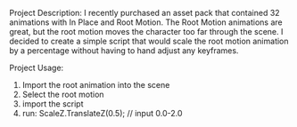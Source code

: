 Project Description:
  I recently purchased an asset pack that contained 32 animations with In Place and Root Motion.
  The Root Motion animations are great, but the root motion moves the character too far through the scene.
  I decided to create a simple script that would scale the root motion animation by a percentage without 
  having to hand adjust any keyframes.

Project Usage:
1) Import the root animation into the scene
2) Select the root motion
3) import the script
4) run: ScaleZ.TranslateZ(0.5); // input 0.0-2.0
